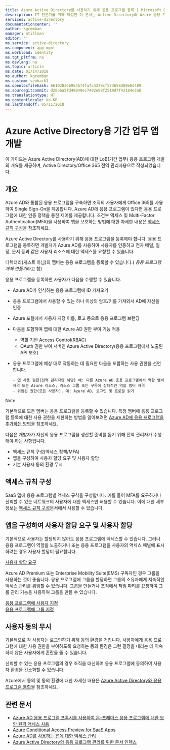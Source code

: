 ```yaml
---
title: Azure Active Directory를 사용하기 위해 응용 프로그램 등록 | Microsoft Docs
description: IT 전문가를 위해 작성된 이 문서는 Active Directory와 Azure 응용 프로그램 통합에 대한 지침을 제공합니다.
services: active-directory
documentationcenter: ''
author: kgremban
manager: mtillman
editor: ''
ms.service: active-directory
ms.component: app-mgmt
ms.workload: identity
ms.tgt_pltfrm: na
ms.devlang: na
ms.topic: article
ms.date: 01/14/2018
ms.author: kgremban
ms.custom: seohack1
ms.openlocfilehash: 66102836b954bf4fafc4379cf573658d89e0d409
ms.sourcegitcommit: d28bba5fd49049ec7492e88f2519d7f42184e3a8
ms.translationtype: HT
ms.contentlocale: ko-KR
ms.lasthandoff: 05/11/2018
---
```

# <a name="develop-line-of-business-apps-for-azure-active-directory"></a>Azure Active Directory용 기간 업무 앱 개발
이 가이드는 Azure Active Directory(AD)에 대한 LoB(기간 업무) 응용 프로그램 개발의 개요를 제공하며, Active Directory/Office 365 전역 관리자용으로 작성되었습니다.

## <a name="overview"></a>개요
Azure AD와 통합된 응용 프로그램을 구축하면 조직의 사용자에게 Office 365를 사용하여 Single Sign-On을 제공합니다. Azure AD에 응용 프로그램이 있다면 응용 프로그램에 대한 인증 정책을 통한 제어를 제공합니다. 조건부 액세스 및 Multi-Factor Authentication(MFA)을 사용하여 앱을 보호하는 방법에 대한 자세한 내용은 [액세스 규칙 구성](active-directory-conditional-access-azure-portal-get-started.md)을 참조하세요.

Azure Active Directory를 사용하기 위해 응용 프로그램을 등록해야 합니다. 응용 프로그램을 등록하면 개발자가 Azure AD를 사용하여 사용자를 인증하고 전자 메일, 일정, 문서 등과 같은 사용자 리소스에 대한 액세스를 요청할 수 있습니다.

디렉터리(게스트 아님)의 멤버는 응용 프로그램을 등록할 수 있습니다.( *응용 프로그램 개체 만들기*라고 함)

응용 프로그램을 등록하면 사용자가 다음을 수행할 수 있습니다.

* Azure AD가 인식하는 응용 프로그램에 ID 가져오기
* 응용 프로그램에서 사용할 수 있는 하나 이상의 암호/키를 가져와서 AD에 자신을 인증
* Azure 포털에서 사용자 지정 이름, 로고 등으로 응용 프로그램 브랜딩
* 다음을 포함하여 앱에 대한 Azure AD 권한 부여 기능 적용

  * 역할 기반 Access Control(RBAC)
  * OAuth 권한 부여 서버인 Azure Active Directory(응용 프로그램에서 노출된 API 보호)
* 응용 프로그램에 예상 대로 작동하는 데 필요한 다음을 포함하는 사용 권한을 선언합니다.

      - 앱 사용 권한(전역 관리자만 해당) 예: 다른 Azure AD 응용 프로그램에서 역할 멤버 자격 또는 Azure 리소스, 리소스 그룹 또는 구독에 상대적인 역할 멤버 자격
      - 위임된 권한(모든 사용자). 예: Azure AD, 로그인 및 프로필 읽기

> [!NOTE]
> 기본적으로 모든 멤버는 응용 프로그램을 등록할 수 있습니다. 특정 멤버에 응용 프로그램 등록에 대한 사용 권한을 제한하는 방법을 알아보려면 [Azure AD에 응용 프로그램을 추가하는 방법](develop/active-directory-how-applications-are-added.md#who-has-permission-to-add-applications-to-my-azure-ad-instance)을 참조하세요.
>
>

다음은 개발자가 자신의 응용 프로그램을 생산할 준비를 돕기 위해 전역 관리자가 수행해야 하는 사항입니다.

* 액세스 규칙 구성(액세스 정책/MFA)
* 앱을 구성하여 사용자 할당 요구 및 사용자 할당
* 기본 사용자 동의 환경 무시

## <a name="configure-access-rules"></a>액세스 규칙 구성
SaaS 앱에 응용 프로그램별 액세스 규칙을 구성합니다. 예를 들어 MFA를 요구하거나 신뢰할 수 있는 네트워크의 사용자에 대한 액세스만 허용할 수 있습니다. 이에 대한 세부 정보는 [액세스 규칙 구성](active-directory-conditional-access-azure-portal-get-started.md)문서에서 사용할 수 있습니다.

## <a name="configure-the-app-to-require-user-assignment-and-assign-users"></a>앱을 구성하여 사용자 할당 요구 및 사용자 할당
기본적으로 사용자는 할당되지 않아도 응용 프로그램에 액세스할 수 있습니다. 그러나 응용 프로그램이 역할을 노출하거나 또는 응용 프로그램을 사용자의 액세스 패널에 표시하려는 경우 사용자 할당이 필요합니다.

[사용자 할당 요구](active-directory-applications-guiding-developers-requiring-user-assignment.md)

Azure AD Premium 또는 Enterprise Mobility Suite(EMS) 구독자인 경우 그룹을 사용하는 것이 좋습니다. 응용 프로그램에 그룹을 할당하면 그룹의 소유자에게 지속적인 액세스 관리를 위임할 수 있습니다. 그룹을 만들거나 조직에서 책임 파티를 요청하여 그룹 관리 기능을 사용하여 그룹을 만들 수 있습니다.

[응용 프로그램에 사용자 지정](active-directory-applications-guiding-developers-assigning-users.md)  
[응용 프로그램에 그룹 지정](active-directory-applications-guiding-developers-assigning-groups.md)

## <a name="suppress-user-consent"></a>사용자 동의 무시
기본적으로 각 사용자는 로그인하기 위해 동의 환경을 거칩니다. 사용자에게 응용 프로그램에 대한 사용 권한을 부여하도록 요청하는 동의 환경은 그런 결정을 내리는 데 익숙하지 않은 사용자에게 혼란을 줄 수 있습니다.

신뢰할 수 있는 응용 프로그램의 경우 조직을 대신하여 응용 프로그램에 동의하여 사용자 환경을 간소화할 수 있습니다.

Azure에서 동의 및 동의 환경에 대한 자세한 내용은 [Azure Active Directory와 응용 프로그램 통합](active-directory-integrating-applications.md)을 참조하세요.

## <a name="related-articles"></a>관련 문서
* [Azure AD 응용 프로그램 프록시를 사용하여 온-프레미스 응용 프로그램에 대한 보안 원격 액세스 사용](manage-apps/application-proxy.md)
* [Azure Conditional Access Preview for SaaS Apps](active-directory-conditional-access-azure-portal-get-started.md)
* [Azure AD를 사용하는 앱에 대한 액세스 관리](active-directory-managing-access-to-apps.md)
* [Azure Active Directory의 응용 프로그램 관리를 위한 문서 인덱스](active-directory-apps-index.md)
